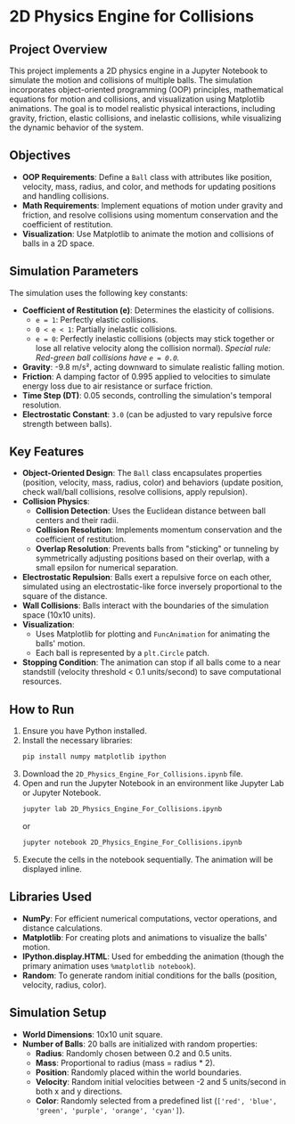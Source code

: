 # 2D Physics Engine for Collisions

## Project Overview
This project implements a 2D physics engine in a Jupyter Notebook to simulate the motion and collisions of multiple balls. The simulation incorporates object-oriented programming (OOP) principles, mathematical equations for motion and collisions, and visualization using Matplotlib animations. The goal is to model realistic physical interactions, including gravity, friction, elastic collisions, and inelastic collisions, while visualizing the dynamic behavior of the system.

## Objectives
- **OOP Requirements**: Define a `Ball` class with attributes like position, velocity, mass, radius, and color, and methods for updating positions and handling collisions.
- **Math Requirements**: Implement equations of motion under gravity and friction, and resolve collisions using momentum conservation and the coefficient of restitution.
- **Visualization**: Use Matplotlib to animate the motion and collisions of balls in a 2D space.

## Simulation Parameters
The simulation uses the following key constants:
- **Coefficient of Restitution (e)**: Determines the elasticity of collisions.
    - `e = 1`: Perfectly elastic collisions.
    - `0 < e < 1`: Partially inelastic collisions.
    - `e = 0`: Perfectly inelastic collisions (objects may stick together or lose all relative velocity along the collision normal).
    *Special rule: Red-green ball collisions have `e = 0.0`.*
- **Gravity**: -9.8 m/s², acting downward to simulate realistic falling motion.
- **Friction**: A damping factor of 0.995 applied to velocities to simulate energy loss due to air resistance or surface friction.
- **Time Step (DT)**: 0.05 seconds, controlling the simulation's temporal resolution.
- **Electrostatic Constant**: `3.0` (can be adjusted to vary repulsive force strength between balls).

## Key Features
- **Object-Oriented Design**: The `Ball` class encapsulates properties (position, velocity, mass, radius, color) and behaviors (update position, check wall/ball collisions, resolve collisions, apply repulsion).
- **Collision Physics**:
    - **Collision Detection**: Uses the Euclidean distance between ball centers and their radii.
    - **Collision Resolution**: Implements momentum conservation and the coefficient of restitution.
    - **Overlap Resolution**: Prevents balls from "sticking" or tunneling by symmetrically adjusting positions based on their overlap, with a small epsilon for numerical separation.
- **Electrostatic Repulsion**: Balls exert a repulsive force on each other, simulated using an electrostatic-like force inversely proportional to the square of the distance.
- **Wall Collisions**: Balls interact with the boundaries of the simulation space (10x10 units).
- **Visualization**:
    - Uses Matplotlib for plotting and `FuncAnimation` for animating the balls' motion.
    - Each ball is represented by a `plt.Circle` patch.
- **Stopping Condition**: The animation can stop if all balls come to a near standstill (velocity threshold < 0.1 units/second) to save computational resources.

## How to Run
1.  Ensure you have Python installed.
2.  Install the necessary libraries:
    ```bash
    pip install numpy matplotlib ipython
    ```
3.  Download the `2D_Physics_Engine_For_Collisions.ipynb` file.
4.  Open and run the Jupyter Notebook in an environment like Jupyter Lab or Jupyter Notebook.
    ```bash
    jupyter lab 2D_Physics_Engine_For_Collisions.ipynb
    ```
    or
    ```bash
    jupyter notebook 2D_Physics_Engine_For_Collisions.ipynb
    ```
5.  Execute the cells in the notebook sequentially. The animation will be displayed inline.

## Libraries Used
- **NumPy**: For efficient numerical computations, vector operations, and distance calculations.
- **Matplotlib**: For creating plots and animations to visualize the balls' motion.
- **IPython.display.HTML**: Used for embedding the animation (though the primary animation uses `%matplotlib notebook`).
- **Random**: To generate random initial conditions for the balls (position, velocity, radius, color).

## Simulation Setup
- **World Dimensions**: 10x10 unit square.
- **Number of Balls**: 20 balls are initialized with random properties:
    - **Radius**: Randomly chosen between 0.2 and 0.5 units.
    - **Mass**: Proportional to radius (mass = radius * 2).
    - **Position**: Randomly placed within the world boundaries.
    - **Velocity**: Random initial velocities between -2 and 5 units/second in both x and y directions.
    - **Color**: Randomly selected from a predefined list (`['red', 'blue', 'green', 'purple', 'orange', 'cyan']`).
